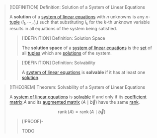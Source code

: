 >[!DEFINITION] Definition: Solution of a System of Linear Equations
>
>A **solution** of a [system of linear equations](System%20of%20Linear%20Equations.md) with $n$ unknowns is any $n$-[tuple](../../../../Set%20Theory/Tuple.md) $(l_1, \cdots, l_n)$ such that substituting $l_k$ for the $k$-th unknown variable results in all equations of the system being satisfied.
>
>>[!DEFINITION] Definition: Solution Space
>>
>>The **solution space** of a [system of linear equations](System%20of%20Linear%20Equations.md) is the [set](../../../../Set%20Theory/Set.md) of all [tuples](../../../../Set%20Theory/Tuple.md) which are [solutions](Solvability%20of%20a%20System%20of%20Linear%20Equations.md) of the system.
>>
>
>>[!DEFINITION] Definition: Solvability
>>
>>A [system of linear equations](System%20of%20Linear%20Equations.md) is **solvable** if it has at least one [solution](Solvability%20of%20a%20System%20of%20Linear%20Equations.md).
>>
>

>[!THEOREM] Theorem: Solvability of a System of Linear Equations
>
>A [system of linear equations](System%20of%20Linear%20Equations.md) is [solvable](Solvability%20of%20a%20System%20of%20Linear%20Equations.md) if and only if its [coefficient matrix](Coefficient%20Matrix.md) $A$ and its [augmented matrix](Augmented%20Matrix.md) $(A\mid \vec{b})$ have the same [rank](Rank.md).
>
>$$
>\operatorname{rank}(A) = \operatorname{rank}(A\mid\vec{b})
>$$
>
>>[!PROOF]-
>>
>>TODO
>>
>